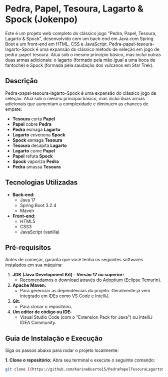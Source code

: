 # Pedra, Papel, Tesoura, Lagarto & Spock (Jokenpo)
Este é um projeto web completo do clássico jogo "Pedra, Papel, Tesoura, Lagarto & Spock", desenvolvido com um back-end em Java com Spring Boot e um front-end em HTML, CSS e JavaScript.
Pedra-papel-tesoura-lagarto-Spock é uma expansão do clássico método de seleção em jogo de pedra-papel-tesoura. Atua sob o mesmo princípio básico, mas inclui outras duas armas adicionais: o lagarto (formado pela mão igual a uma boca de fantoche) e Spock (formada pela saudação dos vulcanos em Star Trek).

## Descrição

Pedra-papel-tesoura-lagarto-Spock é uma expansão do clássico jogo de seleção. Atua sob o mesmo princípio básico, mas inclui duas armas adicionais que aumentam a complexidade e diminuem as chances de empate:

* **Tesoura** corta **Papel**
* **Papel** cobre **Pedra**
* **Pedra** esmaga **Lagarto**
* **Lagarto** envenena **Spock**
* **Spock** esmaga **Tesoura**
* **Tesoura** decapita **Lagarto**
* **Lagarto** come **Papel**
* **Papel** refuta **Spock**
* **Spock** vaporiza **Pedra**
* **Pedra** amassa **Tesoura**

## Tecnologias Utilizadas

* **Back-end:**
    * Java 17
    * Spring Boot 3.2.4
    * Maven
* **Front-end:**
    * HTML5
    * CSS3
    * JavaScript (vanilla)

## Pré-requisitos

Antes de começar, garanta que você tenha os seguintes softwares instalados em sua máquina:

1.  **JDK (Java Development Kit) - Versão 17 ou superior:**
    * Recomendamos o download através do [Adoptium (Eclipse Temurin)](https://adoptium.net/).
2.  **Apache Maven:**
    * Para gerenciar as dependências do projeto. Geralmente já vem integrado em IDEs como VS Code e IntelliJ.
3.  **Git:**
    * Para clonar o repositório.
4.  **Um editor de código ou IDE:**
    * Visual Studio Code (com o "Extension Pack for Java") ou IntelliJ IDEA Community.

## Guia de Instalação e Execução

Siga os passos abaixo para rodar o projeto localmente:

**1. Clone o repositório:**
Abra seu terminal e execute o seguinte comando:
```bash
git clone [(https://github.com/KarineDuarte15/PedraPapelTesouraLagartoSpock.git)]
